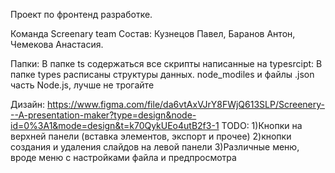 Проект по фронтенд разработке.

Команда Screenary team
  Состав:
    Кузнецов Павел,
    Баранов Антон,
    Чемекова Анастасия.

Папки:
  В папке ts содержаться все скрипты написанные на typesrcipt:
    В папке types расписаны структуры данных.
  node_modiles и файлы .json часть Node.js, лучше не трогайте

  Дизайн:
    https://www.figma.com/file/da6vtAxVJrY8FWjQ613SLP/Screenery---A-presentation-maker?type=design&node-id=0%3A1&mode=design&t=k70QykUEo4utB2f3-1
    TODO:
      1)Кнопки на верхней панели (вставка элементов, экспорт и прочее)
      2)кнопки создания и удаления слайдов на левой панели
      3)Различные меню, вроде меню с настройками файла и предпросмотра
